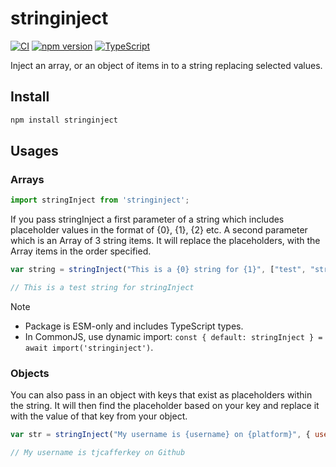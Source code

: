 # stringinject

[![CI](https://github.com/tjcafferkey/stringinject/workflows/CI/badge.svg)](https://github.com/tjcafferkey/stringinject/actions)
[![npm version](https://badge.fury.io/js/stringinject.svg)](https://badge.fury.io/js/stringinject)
[![TypeScript](https://img.shields.io/badge/TypeScript-Ready-blue.svg)](https://www.typescriptlang.org/)

Inject an array, or an object of items in to a string replacing selected values.

## Install ##

``` bash
npm install stringinject
```

## Usages ##

### Arrays ###

```javascript
import stringInject from 'stringinject';
```

If you pass stringInject a first parameter of a string which includes placeholder values in the format of {0}, {1}, {2} etc. A second parameter which is an Array of 3 string items. It will replace the placeholders, with the Array items in the order specified.

```javascript
var string = stringInject("This is a {0} string for {1}", ["test", "stringInject"]);

// This is a test string for stringInject
```

Note
- Package is ESM-only and includes TypeScript types.
- In CommonJS, use dynamic import: `const { default: stringInject } = await import('stringinject')`.

### Objects ###

You can also pass in an object with keys that exist as placeholders within the string. It will then find the placeholder based on your key and replace it with the value of that key from your object.

```javascript
var str = stringInject("My username is {username} on {platform}", { username: "tjcafferkey", platform: "GitHub" });

// My username is tjcafferkey on Github
```

